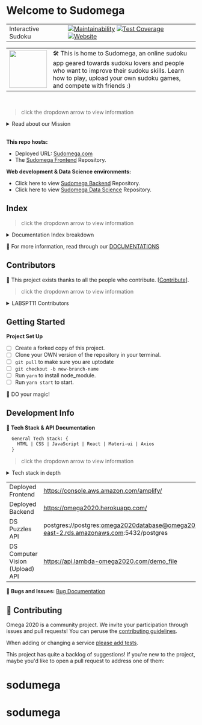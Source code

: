# Welcome to Sudomega

|                    |                                                                                                                                                                                                                                                                                                                                                                                                                                                                                             |
| ------------------ | ------------------------------------------------------------------------------------------------------------------------------------------------------------------------------------------------------------------------------------------------------------------------------------------------------------------------------------------------------------------------------------------------------------------------------------------------------------------------------------------- |
| Interactive Sudoku | [![Maintainability](https://api.codeclimate.com/v1/badges/a8ac2afebe3339176f28/maintainability)](https://codeclimate.com/github/Lambda-School-Labs/omega2020-fe/maintainability) [![Test Coverage](https://api.codeclimate.com/v1/badges/a8ac2afebe3339176f28/test_coverage)](https://codeclimate.com/github/Lambda-School-Labs/omega2020-fe/test_coverage) [![Website](https://img.shields.io/website?color=green&style=flat-square&url=https://sudomega.com/)](https://www.sudomega.com/) |

|                                                                                           |                                                                                                                                                                                                                |
| ----------------------------------------------------------------------------------------- | -------------------------------------------------------------------------------------------------------------------------------------------------------------------------------------------------------------- |
| <img src="https://www.sudomega.com/static/media/omega-logo.f309356a.png" width = "100" /> | 🛠 This is home to Sudomega, an online sudoku app geared towards sudoku lovers and people who want to improve their sudoku skills. Learn how to play, upload your own sudoku games, and compete with friends :) |

<br/>

> click the dropdown arrow to view information

<details>
<summary>Read about our Mission </summary>
<br>
<h6>What problem does this application solve?</h6>
<p> Current Web-based Sudoku puzzles are clumsy, hard to use, and not visually stimulating or rewarding. Furthermore, few if any offer the able to register on the site and save your puzzle to come back to later. Or choose a difficulty(rendom, easy, medium etc..) and theme (darkmode,city mode etc..) for your puzzle page. Also no other Sudoku Web apps have option to upload a paper sudoku image, bring whole puzzle over to the web and continue playing.</p>
</details>

<br/>

**This repo hosts:**

- Deployed URL: [Sudomega.com](https://www.sudomega.com/)
- The [Sudomega Frontend](#) Repository.

**Web development & Data Science environments:**

- Click here to view [Sudomega Backend](https://github.com/Lambda-School-Labs/omega2020-be) Repository.
- Click here to view [Sudomega Data Science](https://github.com/Lambda-School-Labs/omega2020-ds) Repository.

## Index

> click the dropdown arrow to view information

<details>
<summary>Documentation Index breakdown</summary>
<br>
  <a href="#Welcome-to-Sudomega">⟶ About Sudomega</a><br/>
  <a href="#Contributors">⟶ Contributors</a><br/>
  <a href="#Getting-Started">⟶ Getting Started</a><br/>
  <a href="#Development-Info">⟶ Development Info</a><br/>
  <a href="#🤝-Contributing">⟶ Contributing</a><br/>
</details>

📂 For more information, read through our [DOCUMENTATIONS](#)

## Contributors

🙌 This project exists thanks to all the people who contribute. [[Contribute](#🤝-Contributing)].

> click the dropdown arrow to view information

<details>
<summary>LABSPT11 Contributors </summary>
<br>
<table style="width:100%">
  <tr>
    <th><a href="https://github.com/JessicaDosseh">​Jessica Dosseh</a></th>
    <th><a href="https://github.com/aanderson9313">​Alexis Anderson</a></th>
    <th><a href="https://github.com/CarlosETurcios">​Carlos Turcios</a></th>
    <th><a href="https://github.com/taraSherman">​Tara Sherman</a></th>
    <th><a href="https://github.com/TOSINNIJIS1">​Vincent Adeniji</a></th>
  </tr>
  <tr>
    <td align="center" valign="center">
      <img src="https://avatars2.githubusercontent.com/u/24831198?s=460&u=4e2d7a78a8d4ba798589a59075bb98cd1b0e7e26&v=4" alt="Jessica Dosseh" width = "100" border-radius="50%">
    </td>
    <td align="center" valign="center">
      <img src="https://ca.slack-edge.com/ESZCHB482-W012BRNRD9C-a2e830df8d7f-512" alt="Alexis Anderson" width = "100" border-radius="50%">
    </td>
    <td align="center" valign="center">
      <img src="https://ca.slack-edge.com/ESZCHB482-W0138D436D6-e0838d1d105e-512" alt="Carlos Turcios" width = "100" border-radius="50%">
    </td>
    <td align="center" valign="center">
      <img src="https://avatars1.githubusercontent.com/u/44125075?s=460&u=0d892d66ffa3913439ffd4badbc0d4875f5ecd32&v=4" alt="Tara Sherman" width = "100" border-radius="50%">
    </td>
    <td align="center" valign="center">
      <img src="https://ca.slack-edge.com/ESZCHB482-W012BRP432S-5ca2303ff84a-512" alt="Vincent Adeniji" width = "100" border-radius="50%">
    </td>
  </tr>
  <tr>
    <th><a href="https://github.com/JessicaDosseh">Github</a></th>
    <th><a href="https://github.com/aanderson9313">Github</a></th>
    <th><a href="https://github.com/CarlosETurcios">Github</a></th>
    <th><a href="https://github.com/taraSherman">Github</a></th>
    <th><a href="https://github.com/TOSINNIJIS1">Github</a></th>
  </tr>
  <tr>
    <th><a href="https://www.linkedin.com/in/jessicadosseh/">LinkedIn</a></th>
    <th><a href="https://www.linkedin.com/in/alexis-anderson-530795196/">LinkedIn</a></th>
    <th><a href="https://www.linkedin.com/in/carlos-turcios-b5051055/">LinkedIn</a></th>
    <th><a href="https://www.linkedin.com/in/tarasherman/">LinkedIn</a></th>
    <th><a href="https://www.linkedin.com/in/vincent-adeniji-363008116/">LinkedIn</a></th>
  </tr>
</table>
</details>

## Getting Started

**Project Set Up**

- [ ] Create a forked copy of this project.
- [ ] Clone your OWN version of the repository in your terminal.
- [ ] `git pull` to make sure you are uptodate
- [ ] `git checkout -b new-branch-name`
- [ ] Run `yarn` to install node_module.
- [ ] Run `yarn start` to start.

:rocket: DO your magic!

## Development Info

**💾 Tech Stack & API Documentation**

```HTML
  General Tech Stack: {
    HTML | CSS | JavaScript | React | Materi-ui | Axios
  }
```

> click the dropdown arrow to view information

<details>
<summary>Tech stack in depth </summary>
<br>
  <details>
    <summary>Frontend </summary>
    <br>
    <h5>Solution: React, React Router, Context</h5>
    <h6>What problems does this solution solve for this specific project?</h6>
    <ul>
      <li>Increases performance.</li>
      <li>React Router manages the url and declares what will be rendered</li>
      <li>It is the best of both worlds, integrating both server-side and client-side rendering.</li>
      <li>Can reuse components</li>
      <li>Code is stable since it flows in one direction</li>
    </ul>
    <h6>What are the costs of using this solution?</h6>
    <ul>
      <li>The app has to load fully before it is useful</li>
      <li>Lots of libraries must be used</li>
      <li>Folder structure can get complicated</li>
    </ul>
    <h6>What will you be using for styling and presentation?</h6>
    <ul>
      <li>Material UI, React Styling Components and some 'vanilla' CSS</li>
    </ul>
  </details>
  <details>
    <summary>Backend </summary>
    <br>
    <h5>Solution: Node, Express, Postgres , Knex</h5>
    <h6>What problems does this solution solve for this specific project?</h6>
    <ul>
      <li>Easy to configure</li>
      <li>Middleware added for security</li>
      <li>Large, active support community</li>
      <li>Benefit of Fullstack JS</li>
      <li>Supports concurrency</li>
      <li>Scalable</li>
    </ul>
    <h6>What are the costs of using this solution?</h6>
    <ul>
      <li>Unstable API due to constant updates lacking backwards compatibility</li>
      <li>Express error messages can often times be unhelpful</li>
      <li>Slower performance</li>
      <li>Relational database structuring</li>
      <li>Open source</li>
      <li>Postgres debugging can be difficult</li>
    </ul>
  </details>
  <details>
    <summary>Deployment </summary>
    <br>
    <h5>Solution: AWS Amplify, Heroku</h5>
    <h6>What problems does this solution solve for this specific project?</h6>
    <ul>
      <li>Great Github integration for allowing branch deployments and predeployment conflict checks.</li>
      <li>Quick and easy setup, with very little additional code needed.</li>
      <li>Free deployment.</li>
      <li>Heroku offers relatively easy Postgres implementation.</li>
      <li>Scalable</li>
    </ul>
    <h6>What are the costs of using this solution?</h6>
    <ul>
      <li>We have no control over 'out of house' platforms</li>
      <li>Relatively low network performance on Heroku</li>
    </ul>
  </details>
  <details>
    <summary>Features Documentation</summary>
    <br>
    <a href="./DOCUMENTATION/LandingPage">Landing Page</a><br/>
    <a href="./DOCUMENTATION/LoginRegistrationPage">Login & Registration Page</a><br/>
    <a href="./DOCUMENTATION/GamePage">Game Page</a><br/>
    <a href="./DOCUMENTATION/TutorialPage">Tutorial Page</a><br/>
    <a href="./DOCUMENTATION/UploadPuzzle">Upload Puzzle</a><br/>
    <a href="./DOCUMENTATION/AboutUsPage">About us Page</a><br/>
    <a href="./DOCUMENTATION/Mode">Dark and Light Mode</a><br/>
 </details>
</details>

|                                 |                                                                                                        |
| ------------------------------- | ------------------------------------------------------------------------------------------------------ |
| Deployed Frontend               | https://console.aws.amazon.com/amplify/                                                                |
| Deployed Backend                | https://omega2020.herokuapp.com/                                                                       |
| DS Puzzles API                  | postgres://postgres:omega2020database@omega2020.cbydc0au6atn.us-east-2.rds.amazonaws.com:5432/postgres |
| DS Computer Vision (Upload) API | https://api.lambda-omega2020.com/demo_file                                                             |

**🐞 Bugs and Issues:**
[Bug Documentation](./DOCUMENTATION/Bugs)

## 🤝 Contributing

Omega 2020 is a community project. We invite your participation through issues and pull requests! You can peruse the [contributing guidelines](#).

When adding or changing a service [please add tests](#).

This project has quite a backlog of suggestions! If you're new to the project, maybe you'd like to open a pull request to address one of them:
# sodumega
# sodumega
